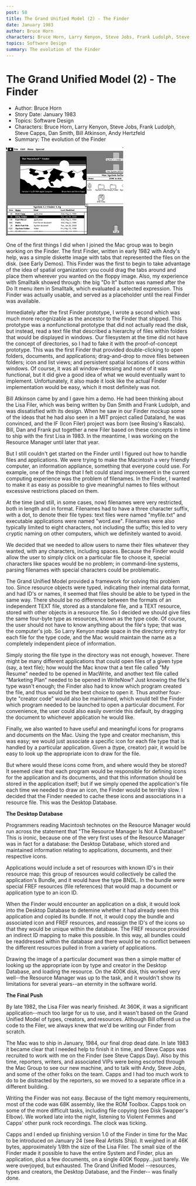 ```yaml
---
post: 58
title: The Grand Unified Model (2) - The Finder
date: January 1983
author: Bruce Horn
characters: Bruce Horn, Larry Kenyon, Steve Jobs, Frank Ludolph, Steve Capps, Dan Smith, Bill Atkinson, Andy Hertzfeld
topics: Software Design
summary: The evolution of the Finder
---
```


# The Grand Unified Model (2) - The Finder
* Author: Bruce Horn
* Story Date: January 1983
* Topics: Software Design
* Characters: Bruce Horn, Larry Kenyon, Steve Jobs, Frank Ludolph, Steve Capps, Dan Smith, Bill Atkinson, Andy Hertzfeld
* Summary: The evolution of the Finder

![The Finder](images/Macintosh/finder_logo.gif) 
    
One of the first things I did when I joined the Mac group was to begin working on the Finder.  The first Finder, written in early 1982 with Andy's help, was a simple diskette image with tabs that represented the files on the disk.  (see Early Demos).  This Finder was the first to begin to take advantage of the idea of spatial organization: you could drag the tabs around and place them wherever you wanted on the floppy image.  Also, my experience with Smalltalk showed through: the big "Do It" button was named after the Do It menu item in Smalltalk, which evaluated a selected expression.  This Finder was actually usable, and served as a placeholder until the real Finder was available.

Immediately after the first Finder prototype, I wrote a second which was much more recognizable as the ancestor to the Finder that shipped.  This prototype was a nonfunctional prototype that did not actually read the disk, but instead, read a text file that described a hierarchy of files within folders that would be displayed in windows.  Our filesystem at the time did not have the concept of directories, so I had to fake it with the proof-of-concept prototype.  This was the first Finder that provided double-clicking to open folders, documents, and applications; drag-and-drop to move files between folders; icon and list views; and persistent spatial locations of icons within windows.  Of course, it was all window-dressing and none of it was functional, but it did give a good idea of what we would eventually want to implement.  Unfortunately, it also made it look like the actual Finder implementation would be easy, which it most definitely was not.

Bill Atkinson came by and I gave him a demo.  He had been thinking about the Lisa Filer, which was being written by Dan Smith and Frank Ludolph, and was dissatisfied with its design.  When he saw in our Finder mockup some of the ideas that he had also seen in a MIT project called Dataland, he was convinced, and the IF (Icon Filer) project was born (see Rosing's Rascals).  Bill, Dan and Frank put together a new Filer based on these concepts in time to ship with the first Lisa in 1983.  In the meantime, I was working on the Resource Manager until later that year.

But I still couldn't get started on the Finder until I figured out how to handle files and applications.  We were trying to make the Macintosh a very friendly computer, an information appliance, something that everyone could use.  For example, one of the things that I felt could stand improvement in the current computing experience was the problem of filenames.  In the Finder, I wanted to make it as easy as possible to give meaningful names to files without excessive restrictions placed on them.

At the time (and still, in some cases, now) filenames were very restricted, both in length and in format.   Filenames had to have a three character suffix, with a dot, to denote their file types: text files were named "myfile.txt" and executable applications were named "word.exe".  Filenames were also typically limited to eight characters, not including the suffix; this led to very cryptic naming on other computers, which we definitely wanted to avoid.

We decided that we needed to allow users to name their files whatever they wanted, with any characters, including spaces.  Because the Finder would allow the user to simply click on a particular file to choose it, special characters like spaces would be no problem; in command-line systems, parsing filenames with special characters could be problematic.

The Grand Unified Model provided a framework for solving this problem too.  Since resource objects were typed, indicating their internal data format, and had ID's or names, it seemed that files should be able to be typed in the same way.  There should be no difference between the formats of an independent TEXT file, stored as a standalone file, and  a TEXT resource, stored with other objects in a resource file.  So I decided we should give files the same four-byte type as resources, known as the type code.  Of course, the user should not have to know anything about the file's type; that was the computer's job.  So Larry Kenyon made space in the directory entry for each file for the type code, and the Mac would maintain the name as a completely independent piece of information.

Simply storing the file type in the directory was not enough, however.  There might be many different applications that could open files of a given type (say, a text file); how would the Mac know that a text file called "My Resume" needed to be opened in MacWrite, and another text file called "Marketing Plan" needed to be opened in WriteNow?  Just knowing the file's type wasn't enough; the Finder also had to know which program created the file, and thus would be the best choice to open it.   Thus another four-byte "creator code" would also be maintained, which would tell the Finder which program needed to be launched to open a particular document.  For convenience, the user could also easily override this default, by dragging the document to whichever application he would like.

Finally, we also wanted to have useful and meaningful icons for programs and documents on the Mac.  Using the type and creator mechanism, this was easy; we would just associate a specific icon for each file type that is handled by a particular application.  Given a (type, creator) pair, it would be easy to look up the appropriate icon to draw for the file.

But where would these icons come from, and where would they be stored?  It seemed clear that each program would be responsible for defining icons for the application and its documents, and that this information should be stored in the application itself; but if we simply opened the application's file each time we needed to draw an icon, the Finder would be terribly slow.  I decided that the Finder needed to cache these icons and associations in a resource file.  This was the Desktop Database.

**The Desktop Database**

Programmers reading Macintosh technotes on the Resource Manager would run across the statement that "The Resource Manager Is Not A Database!"  This is ironic, because one of the very first uses of the Resource Manager was in fact for a database: the Desktop Database, which stored and maintained information relating to applications, documents, and their respective icons.

Applications would include a set of resources with known ID's in their resource map; this group of resources would collectively be called the application's Bundle, and it would have the type BNDL.  In the bundle were special FREF resources (file references) that would map a document or application type to an icon ID.

When the Finder would encounter an application on a disk, it would look into the Desktop Database to detemine whether it had already seen this application and copied its bundle.  If not, it would copy the bundle and associated icon and FREF resources, and reassign the ID's of the icons so that they would be unique within the database.  The FREF resource provided an indirect ID mapping to make this possible.  In this way, all bundles could be readdressed within the database and there would be no conflict between the different resources pulled in from a variety of applications.

Drawing the image of a particular document was then a simple matter of looking up the appropriate icon  by type and creator in the Desktop Database, and loading the resource.  On the 400K disk, this worked very well--the Resource Manager was up to the task, and it wouldn't show its limitations for several years--an eternity in the software world.

**The Final Push**

By late 1982, the Lisa Filer was nearly finished.  At 360K, it was a significant application--much too large for us to use, and it wasn't based on the Grand Unified Model of types, creators, and resources.  Although Bill offered us the code to the Filer, we always knew that we'd be writing our Finder from scratch.

The Mac was to ship in January, 1984, our final drop dead date.  In late 1983 it became clear that I needed help to finish it in time, and Steve Capps was recruited to work with me on the Finder (see Steve Capps Day).  Also by this time, reporters, writers, and associated VIPs were being escorted through the Mac Group to see our new machine, and to talk with Andy, Steve Jobs, and some of the other folks on the team.  Capps and I had too much work to do to be distracted by the reporters, so we moved to a separate office in a different building.

Writing the Finder was not easy.  Because of the tight memory requirements, most of the code was 68K assembly, like the ROM Toolbox.  Capps took on some of the more difficult tasks, including file copying (see Disk Swapper's Elbow).  We worked late into the night, listening to Violent Femmes and Capps' other punk rock recordings.  The clock was ticking.

Capps and I ended up finishing version 1.0 of the Finder in time for the Mac to be introduced on January 24 (see Real Artists Ship).  It weighed in at 46K bytes, approximately 1/8th the size of the Lisa Filer.  The small size of the Finder made it possible to have the entire System and Finder, plus an application, plus a few documents, on a single 400K floppy...just barely.  We were overjoyed, but exhausted.  The Grand Unified Model --resources, types and creators, the Desktop Database, and the Finder-- was finally done.